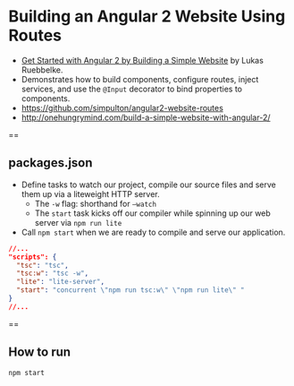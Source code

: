 # Building an Angular 2 Website Using Routes

- [Get Started with Angular 2 by Building a Simple Website](http://onehungrymind.com/build-a-simple-website-with-angular-2/) by Lukas Ruebbelke.
- Demonstrates how to build components, configure routes, inject services, and use the `@Input` decorator to bind properties to components.
- https://github.com/simpulton/angular2-website-routes
- http://onehungrymind.com/build-a-simple-website-with-angular-2/

==

## packages.json

- Define tasks to watch our project, compile our source files and serve them up via a liteweight HTTP server.
    + The `-w` flag: shorthand for `–watch`
    + The `start` task kicks off our compiler while spinning up our web server via `npm run lite`
- Call `npm start` when we are ready to compile and serve our application.

```json
//...
"scripts": {
  "tsc": "tsc",
  "tsc:w": "tsc -w",
  "lite": "lite-server",
  "start": "concurrent \"npm run tsc:w\" \"npm run lite\" "
}
//...
```

==

## How to run

```bash
npm start
```
